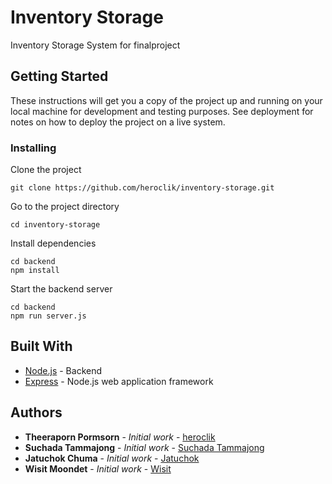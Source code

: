 # Inventory Storage

Inventory Storage System for finalproject

## Getting Started

These instructions will get you a copy of the project up and running on your local machine for development and testing purposes. See deployment for notes on how to deploy the project on a live system.

### Installing

Clone the project

```
git clone https://github.com/heroclik/inventory-storage.git
```

Go to the project directory

```
cd inventory-storage
```

Install dependencies

```
cd backend
npm install
```

Start the backend server

```
cd backend
npm run server.js
```

## Built With

- [Node.js](https://nodejs.org/en/docs) - Backend
- [Express](https://expressjs.com/) - Node.js web application framework

## Authors

- **Theeraporn Pormsorn** - _Initial work_ - [heroclik](https://github.com/heroclik)
- **Suchada Tammajong** - _Initial work_ - [Suchada Tammajong ](https://github.com/suchadatammajong)
- **Jatuchok Chuma** - _Initial work_ - [Jatuchok](https://github.com/Jatuchok)
- **Wisit Moondet** - _Initial work_ - [Wisit](https://github.com/Wisitt)
